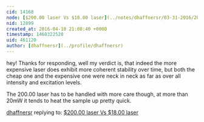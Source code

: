 ```yaml
---
cid: 14168
node: [$200.00 laser Vs $18.00 laser](../notes/dhaffnersr/03-31-2016/200-00-laser-vs-18-00-laser)
nid: 12899
created_at: 2016-04-10 21:08:40 +0000
timestamp: 1460322520
uid: 461120
author: [dhaffnersr](../profile/dhaffnersr)
---
```


hey! Thanks for responding, well my verdict is, that indeed the more expensive laser does exhibit more coherent stability over time, but both the cheap one and the expensive one were neck in neck as far as over all intensity and excitation levels.

The 200.00 laser has to be handled with more care though, at more than 20mW it tends to heat the sample up pretty quick.

[dhaffnersr](../profile/dhaffnersr) replying to: [$200.00 laser Vs $18.00 laser](../notes/dhaffnersr/03-31-2016/200-00-laser-vs-18-00-laser)

